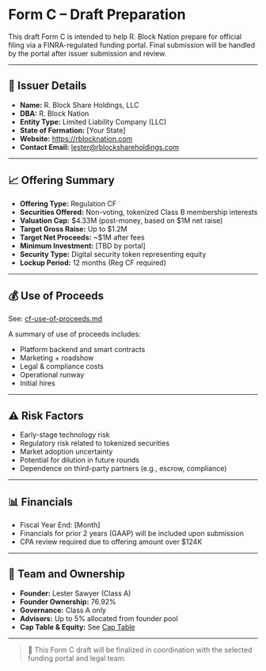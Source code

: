 # Form C – Draft Preparation

This draft Form C is intended to help R. Block Nation prepare for official filing via a FINRA-regulated funding portal. Final submission will be handled by the portal after issuer submission and review.

---

## 🏢 Issuer Details

- **Name:** R. Block Share Holdings, LLC  
- **DBA:** R. Block Nation  
- **Entity Type:** Limited Liability Company (LLC)  
- **State of Formation:** [Your State]  
- **Website:** https://rblocknation.com  
- **Contact Email:** lester@rblockshareholdings.com  

---

## 📈 Offering Summary

- **Offering Type:** Regulation CF  
- **Securities Offered:** Non-voting, tokenized Class B membership interests  
- **Valuation Cap:** $4.33M (post-money, based on $1M net raise)  
- **Target Gross Raise:** Up to $1.2M  
- **Target Net Proceeds:** ~$1M after fees  
- **Minimum Investment:** [TBD by portal]  
- **Security Type:** Digital security token representing equity  
- **Lockup Period:** 12 months (Reg CF required)  

---

## 💰 Use of Proceeds

See: [cf-use-of-proceeds.md](../ForInvestors/cf-use-of-proceeds.md)

A summary of use of proceeds includes:

- Platform backend and smart contracts  
- Marketing + roadshow  
- Legal & compliance costs  
- Operational runway  
- Initial hires  

---

## ⚠️ Risk Factors

- Early-stage technology risk  
- Regulatory risk related to tokenized securities  
- Market adoption uncertainty  
- Potential for dilution in future rounds  
- Dependence on third-party partners (e.g., escrow, compliance)  

---

## 📊 Financials

- Fiscal Year End: [Month]  
- Financials for prior 2 years (GAAP) will be included upon submission  
- CPA review required due to offering amount over $124K  

---

## 🧠 Team and Ownership

- **Founder:** Lester Sawyer (Class A)  
- **Founder Ownership:** 76.92%  
- **Governance:** Class A only  
- **Advisors:** Up to 5% allocated from founder pool  
- **Cap Table & Equity:** See [Cap Table](../ForPartners/CapTable.md)


---

> 📝 This Form C draft will be finalized in coordination with the selected funding portal and legal team.

